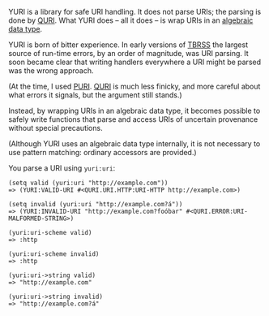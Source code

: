 YURI is a library for safe URI handling. It does not parse URIs; the
parsing is done by [QURI][]. What YURI does – all it does – is wrap
URIs in an [algebraic data type][].

YURI is born of bitter experience. In early versions of [TBRSS][] the
largest source of run-time errors, by an order of magnitude, was URI
parsing. It soon became clear that writing handlers everywhere a URI
might be parsed was the wrong approach.

(At the time, I used [PURI][]. [QURI][] is much less finicky, and more
careful about what errors it signals, but the argument still stands.)

Instead, by wrapping URIs in an algebraic data type, it becomes
possible to safely write functions that parse and access URIs of
uncertain provenance without special precautions.

(Although YURI uses an algebraic data type internally, it is not
necessary to use pattern matching: ordinary accessors are provided.)

You parse a URI using `yuri:uri`:

    (setq valid (yuri:uri "http://example.com"))
    => (YURI:VALID-URI #<QURI.URI.HTTP:URI-HTTP http://example.com>)

    (setq invalid (yuri:uri "http://example.com?á"))
    => (YURI:INVALID-URI "http://example.com?foóbar" #<QURI.ERROR:URI-MALFORMED-STRING>)

    (yuri:uri-scheme valid)
    => :http

    (yuri:uri-scheme invalid)
    => :http

    (yuri:uri->string valid)
    => "http://example.com"

    (yuri:uri->string invalid)
    => "http://example.com?á"

[PURI]: http://quickdocs.org/puri/
[TBRSS]: https://tbrss.com
[QURI]: https://github.com/fukamachi/quri
[algebraic data type]: https://bitbucket.org/tarballs_are_good/cl-algebraic-data-type
